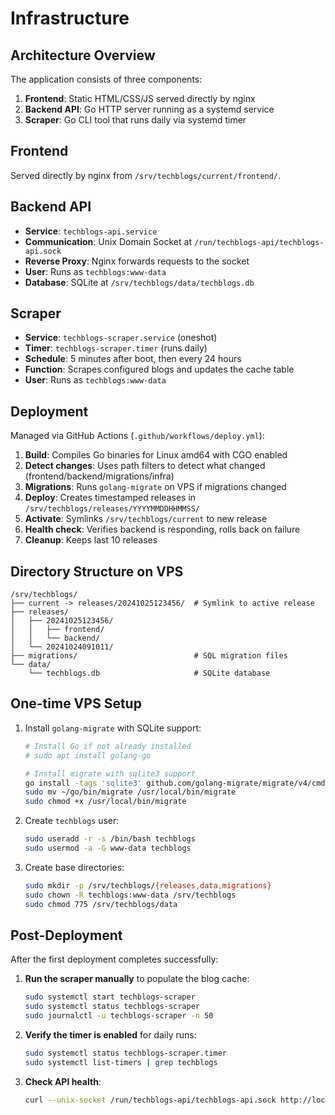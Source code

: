# Infrastructure

## Architecture Overview

The application consists of three components:

1. **Frontend**: Static HTML/CSS/JS served directly by nginx
2. **Backend API**: Go HTTP server running as a systemd service
3. **Scraper**: Go CLI tool that runs daily via systemd timer

## Frontend

Served directly by nginx from `/srv/techblogs/current/frontend/`.

## Backend API

- **Service**: `techblogs-api.service`
- **Communication**: Unix Domain Socket at `/run/techblogs-api/techblogs-api.sock`
- **Reverse Proxy**: Nginx forwards requests to the socket
- **User**: Runs as `techblogs:www-data`
- **Database**: SQLite at `/srv/techblogs/data/techblogs.db`

## Scraper

- **Service**: `techblogs-scraper.service` (oneshot)
- **Timer**: `techblogs-scraper.timer` (runs daily)
- **Schedule**: 5 minutes after boot, then every 24 hours
- **Function**: Scrapes configured blogs and updates the cache table
- **User**: Runs as `techblogs:www-data`

## Deployment

Managed via GitHub Actions (`.github/workflows/deploy.yml`):

1. **Build**: Compiles Go binaries for Linux amd64 with CGO enabled
2. **Detect changes**: Uses path filters to detect what changed (frontend/backend/migrations/infra)
3. **Migrations**: Runs `golang-migrate` on VPS if migrations changed
4. **Deploy**: Creates timestamped releases in `/srv/techblogs/releases/YYYYMMDDHHMMSS/`
5. **Activate**: Symlinks `/srv/techblogs/current` to new release
6. **Health check**: Verifies backend is responding, rolls back on failure
7. **Cleanup**: Keeps last 10 releases

## Directory Structure on VPS

```
/srv/techblogs/
├── current -> releases/20241025123456/  # Symlink to active release
├── releases/
│   ├── 20241025123456/
│   │   ├── frontend/
│   │   └── backend/
│   └── 20241024091011/
├── migrations/                          # SQL migration files
└── data/
    └── techblogs.db                     # SQLite database
```

## One-time VPS Setup

1. Install `golang-migrate` with SQLite support:
   ```bash
   # Install Go if not already installed
   # sudo apt install golang-go

   # Install migrate with sqlite3 support
   go install -tags 'sqlite3' github.com/golang-migrate/migrate/v4/cmd/migrate@latest
   sudo mv ~/go/bin/migrate /usr/local/bin/migrate
   sudo chmod +x /usr/local/bin/migrate
   ```

2. Create `techblogs` user:
   ```bash
   sudo useradd -r -s /bin/bash techblogs
   sudo usermod -a -G www-data techblogs
   ```

3. Create base directories:
   ```bash
   sudo mkdir -p /srv/techblogs/{releases,data,migrations}
   sudo chown -R techblogs:www-data /srv/techblogs
   sudo chmod 775 /srv/techblogs/data
   ```

## Post-Deployment

After the first deployment completes successfully:

1. **Run the scraper manually** to populate the blog cache:
   ```bash
   sudo systemctl start techblogs-scraper
   sudo systemctl status techblogs-scraper
   sudo journalctl -u techblogs-scraper -n 50
   ```

2. **Verify the timer is enabled** for daily runs:
   ```bash
   sudo systemctl status techblogs-scraper.timer
   sudo systemctl list-timers | grep techblogs
   ```

3. **Check API health**:
   ```bash
   curl --unix-socket /run/techblogs-api/techblogs-api.sock http://localhost/health
   ```
